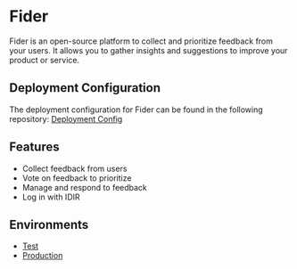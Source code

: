 # Fider

Fider is an open-source platform to collect and prioritize feedback from your users. It allows you to gather insights and suggestions to improve your product or service.

## Deployment Configuration

The deployment configuration for Fider can be found in the following repository:
[Deployment Config](https://github.com/bcgov-c/tenant-gitops-4c2ba9/tree/main/fider)

## Features

- Collect feedback from users
- Vote on feedback to prioritize
- Manage and respond to feedback
- Log in with IDIR

## Environments

- [Test](https://fider-4c2ba9-test.apps.silver.devops.gov.bc.ca)
- [Production](https://fider.apps.silver.devops.gov.bc.ca)